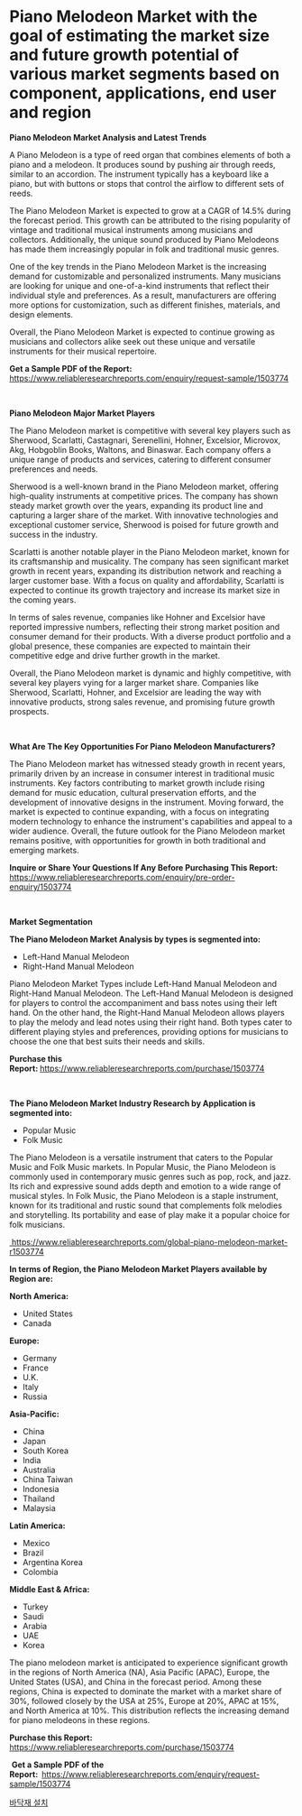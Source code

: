 <p><h1>Piano Melodeon Market with the goal of estimating the market size and future growth potential of various market segments based on component, applications, end user and region</h1></p><p><strong>Piano Melodeon Market Analysis and Latest Trends</strong></p>
<p><p>A Piano Melodeon is a type of reed organ that combines elements of both a piano and a melodeon. It produces sound by pushing air through reeds, similar to an accordion. The instrument typically has a keyboard like a piano, but with buttons or stops that control the airflow to different sets of reeds.</p><p>The Piano Melodeon Market is expected to grow at a CAGR of 14.5% during the forecast period. This growth can be attributed to the rising popularity of vintage and traditional musical instruments among musicians and collectors. Additionally, the unique sound produced by Piano Melodeons has made them increasingly popular in folk and traditional music genres.</p><p>One of the key trends in the Piano Melodeon Market is the increasing demand for customizable and personalized instruments. Many musicians are looking for unique and one-of-a-kind instruments that reflect their individual style and preferences. As a result, manufacturers are offering more options for customization, such as different finishes, materials, and design elements.</p><p>Overall, the Piano Melodeon Market is expected to continue growing as musicians and collectors alike seek out these unique and versatile instruments for their musical repertoire.</p></p>
<p><strong>Get a Sample PDF of the Report:&nbsp;</strong> <a href="https://www.reliableresearchreports.com/enquiry/request-sample/1503774">https://www.reliableresearchreports.com/enquiry/request-sample/1503774</a></p>
<p>&nbsp;</p>
<p><strong>Piano Melodeon Major Market Players</strong></p>
<p><p>The Piano Melodeon market is competitive with several key players such as Sherwood, Scarlatti, Castagnari, Serenellini, Hohner, Excelsior, Microvox, Akg, Hobgoblin Books, Waltons, and Binaswar. Each company offers a unique range of products and services, catering to different consumer preferences and needs. </p><p>Sherwood is a well-known brand in the Piano Melodeon market, offering high-quality instruments at competitive prices. The company has shown steady market growth over the years, expanding its product line and capturing a larger share of the market. With innovative technologies and exceptional customer service, Sherwood is poised for future growth and success in the industry.</p><p>Scarlatti is another notable player in the Piano Melodeon market, known for its craftsmanship and musicality. The company has seen significant market growth in recent years, expanding its distribution network and reaching a larger customer base. With a focus on quality and affordability, Scarlatti is expected to continue its growth trajectory and increase its market size in the coming years.</p><p>In terms of sales revenue, companies like Hohner and Excelsior have reported impressive numbers, reflecting their strong market position and consumer demand for their products. With a diverse product portfolio and a global presence, these companies are expected to maintain their competitive edge and drive further growth in the market.</p><p>Overall, the Piano Melodeon market is dynamic and highly competitive, with several key players vying for a larger market share. Companies like Sherwood, Scarlatti, Hohner, and Excelsior are leading the way with innovative products, strong sales revenue, and promising future growth prospects.</p></p>
<p>&nbsp;</p>
<p><strong>What Are The Key Opportunities For Piano Melodeon Manufacturers?</strong></p>
<p><p>The Piano Melodeon market has witnessed steady growth in recent years, primarily driven by an increase in consumer interest in traditional music instruments. Key factors contributing to market growth include rising demand for music education, cultural preservation efforts, and the development of innovative designs in the instrument. Moving forward, the market is expected to continue expanding, with a focus on integrating modern technology to enhance the instrument's capabilities and appeal to a wider audience. Overall, the future outlook for the Piano Melodeon market remains positive, with opportunities for growth in both traditional and emerging markets.</p></p>
<p><strong>Inquire or Share Your Questions If Any Before Purchasing This Report:</strong> <a href="https://www.reliableresearchreports.com/enquiry/pre-order-enquiry/1503774">https://www.reliableresearchreports.com/enquiry/pre-order-enquiry/1503774</a></p>
<p>&nbsp;</p>
<p><strong>Market Segmentation</strong></p>
<p><strong>The Piano Melodeon Market Analysis by types is segmented into:</strong></p>
<p><ul><li>Left-Hand Manual Melodeon</li><li>Right-Hand Manual Melodeon</li></ul></p>
<p><p>Piano Melodeon Market Types include Left-Hand Manual Melodeon and Right-Hand Manual Melodeon. The Left-Hand Manual Melodeon is designed for players to control the accompaniment and bass notes using their left hand. On the other hand, the Right-Hand Manual Melodeon allows players to play the melody and lead notes using their right hand. Both types cater to different playing styles and preferences, providing options for musicians to choose the one that best suits their needs and skills.</p></p>
<p><strong>Purchase this Report:&nbsp;</strong><a href="https://www.reliableresearchreports.com/purchase/1503774">https://www.reliableresearchreports.com/purchase/1503774</a></p>
<p>&nbsp;</p>
<p><strong>The Piano Melodeon Market Industry Research by Application is segmented into:</strong></p>
<p><ul><li>Popular Music</li><li>Folk Music</li></ul></p>
<p><p>The Piano Melodeon is a versatile instrument that caters to the Popular Music and Folk Music markets. In Popular Music, the Piano Melodeon is commonly used in contemporary music genres such as pop, rock, and jazz. Its rich and expressive sound adds depth and emotion to a wide range of musical styles. In Folk Music, the Piano Melodeon is a staple instrument, known for its traditional and rustic sound that complements folk melodies and storytelling. Its portability and ease of play make it a popular choice for folk musicians.</p></p>
<p><a href="https://www.reliableresearchreports.com/global-piano-melodeon-market-r1503774">&nbsp;https://www.reliableresearchreports.com/global-piano-melodeon-market-r1503774</a></p>
<p><strong>In terms of Region, the Piano Melodeon Market Players available by Region are:</strong></p>
<p>
    <p> <strong> North America: </strong>
        <ul>
            <li>United States</li>
            <li>Canada</li>
        </ul>
        </p> 
    <p> <strong> Europe: </strong>
        <ul>
            <li>Germany</li>
            <li>France</li>
            <li>U.K.</li>
            <li>Italy</li>
            <li>Russia</li>
        </ul>
        </p> 
    <p> <strong> Asia-Pacific: </strong>
        <ul>
            <li>China</li>
            <li>Japan</li>
            <li>South Korea</li>
            <li>India</li>
            <li>Australia</li>
            <li>China Taiwan</li>
            <li>Indonesia</li>
            <li>Thailand</li>
            <li>Malaysia</li>
        </ul>
        </p> 
    <p> <strong> Latin America: </strong>
        <ul>
            <li>Mexico</li>
            <li>Brazil</li>
            <li>Argentina Korea</li>
            <li>Colombia</li>
        </ul>
        </p> 
    <p> <strong> Middle East & Africa: </strong>
        <ul>
            <li>Turkey</li>
            <li>Saudi</li>
            <li>Arabia</li>
            <li>UAE</li>
            <li>Korea</li>
        </ul>
    </p>
    </p>
<p><p>The piano melodeon market is anticipated to experience significant growth in the regions of North America (NA), Asia Pacific (APAC), Europe, the United States (USA), and China in the forecast period. Among these regions, China is expected to dominate the market with a market share of 30%, followed closely by the USA at 25%, Europe at 20%, APAC at 15%, and North America at 10%. This distribution reflects the increasing demand for piano melodeons in these regions.</p></p>
<p><strong>Purchase this Report: </strong><a href="https://www.reliableresearchreports.com/purchase/1503774">https://www.reliableresearchreports.com/purchase/1503774</a></p>
<p>&nbsp;<strong>Get a Sample PDF of the Report:&nbsp;&nbsp;</strong><a href="https://www.reliableresearchreports.com/enquiry/request-sample/1503774">https://www.reliableresearchreports.com/enquiry/request-sample/1503774</a></p>
<p><strong></strong></p>
<p><p><a href="https://github.com/laholand/Market-Research-Report-List-4/blob/main/1255155182089.md">바닥재 설치</a></p></p>
